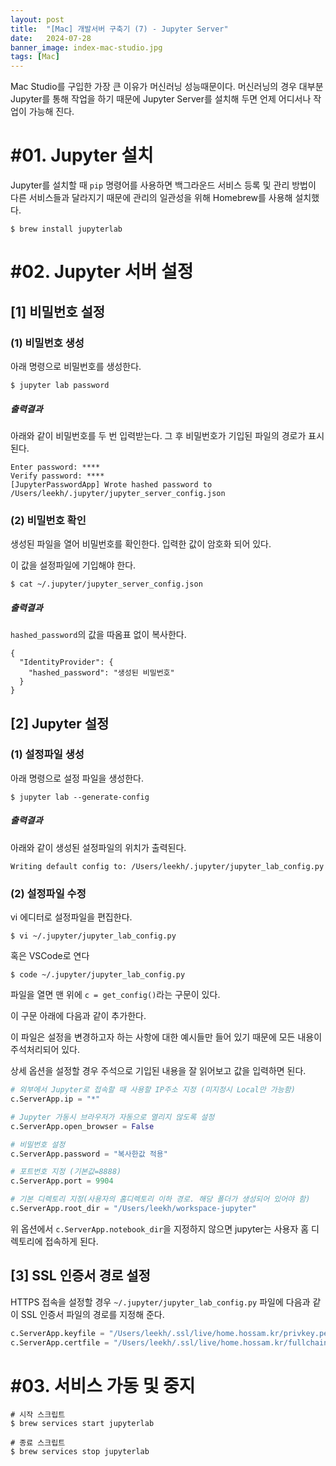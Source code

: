 ```yaml
---
layout: post
title:  "[Mac] 개발서버 구축기 (7) - Jupyter Server"
date:   2024-07-28
banner_image: index-mac-studio.jpg
tags: [Mac]
---
```


Mac Studio를 구입한 가장 큰 이유가 머신러닝 성능때문이다. 머신러닝의 경우 대부분 Jupyter를 통해 작업을 하기 때문에 Jupyter Server를 설치해 두면 언제 어디서나 작업이 가능해 진다.

<!--more-->

# #01. Jupyter 설치

Jupyter를 설치할 때 `pip` 명령어를 사용하면 백그라운드 서비스 등록 및 관리 방법이 다른 서비스들과 달라지기 때문에 관리의 일관성을 위해 Homebrew를 사용해 설치했다.

```shell
$ brew install jupyterlab
```

# #02. Jupyter 서버 설정

## [1] 비밀번호 설정

### (1) 비밀번호 생성

아래 명령으로 비밀번호를 생성한다.

```shell
$ jupyter lab password
```

##### 출력결과

아래와 같이 비밀번호를 두 번 입력받는다. 그 후 비밀번호가 기입된 파일의 경로가 표시된다.

```shell
Enter password: ****
Verify password: ****
[JupyterPasswordApp] Wrote hashed password to /Users/leekh/.jupyter/jupyter_server_config.json
```

### (2) 비밀번호 확인

생성된 파일을 열어 비밀번호를 확인한다. 입력한 값이 암호화 되어 있다.

이 값을 설정파일에 기입해야 한다.

```shell
$ cat ~/.jupyter/jupyter_server_config.json
```

##### 출력결과

`hashed_password`의 값을 따옴표 없이 복사한다.

```shell
{
  "IdentityProvider": {
    "hashed_password": "생성된 비밀번호"
  }
}
```


## [2] Jupyter 설정

### (1) 설정파일 생성

아래 명령으로 설정 파일을 생성한다.

```shell
$ jupyter lab --generate-config
```

##### 출력결과

아래와 같이 생성된 설정파일의 위치가 출력된다.

```shell
Writing default config to: /Users/leekh/.jupyter/jupyter_lab_config.py
```

### (2) 설정파일 수정

vi 에디터로 설정파일을 편집한다.

```shell
$ vi ~/.jupyter/jupyter_lab_config.py
```

혹은 VSCode로 연다



```shell
$ code ~/.jupyter/jupyter_lab_config.py
```

파일을 열면 맨 위에 `c = get_config()`라는 구문이 있다.

이 구문 아래에 다음과 같이 추가한다.

이 파일은 설정을 변경하고자 하는 사항에 대한 예시들만 들어 있기 때문에 모든 내용이 주석처리되어 있다.

상세 옵션을 설정할 경우 주석으로 기입된 내용을 잘 읽어보고 값을 입력하면 된다.

```py
# 외부에서 Jupyter로 접속할 때 사용할 IP주소 지정 (미지정시 Local만 가능함)
c.ServerApp.ip = "*"

# Jupyter 가동시 브라우저가 자동으로 열리지 않도록 설정
c.ServerApp.open_browser = False

# 비밀번호 설정
c.ServerApp.password = "복사한값 적용"

# 포트번호 지정 (기본값=8888)
c.ServerApp.port = 9904

# 기본 디렉토리 지정(사용자의 홈디렉토리 이하 경로. 해당 폴더가 생성되어 있어야 함)
c.ServerApp.root_dir = "/Users/leekh/workspace-jupyter"
```

위 옵션에서 `c.ServerApp.notebook_dir`을 지정하지 않으면 jupyter는 사용자 홈 디렉토리에 접속하게 된다.


## [3] SSL 인증서 경로 설정

HTTPS 접속을 설정할 경우 `~/.jupyter/jupyter_lab_config.py` 파일에 다음과 같이 SSL 인증서 파일의 경로를 지정해 준다.

```py
c.ServerApp.keyfile = "/Users/leekh/.ssl/live/home.hossam.kr/privkey.pem"
c.ServerApp.certfile = "/Users/leekh/.ssl/live/home.hossam.kr/fullchain.pem"
```

# #03. 서비스 가동 및 중지

```shell
# 시작 스크립트
$ brew services start jupyterlab

# 종료 스크립트
$ brew services stop jupyterlab
```
